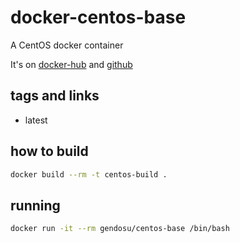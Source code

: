 # docker-centos-base

A CentOS docker container

It's on [docker-hub](https://hub.docker.com/r/gendosu/centos-base/) and [github](https://github.com/gendosu/docker-centos-base)

## tags and links

 * latest

## how to build

```sh
docker build --rm -t centos-build .
```

## running

```sh
docker run -it --rm gendosu/centos-base /bin/bash
```
